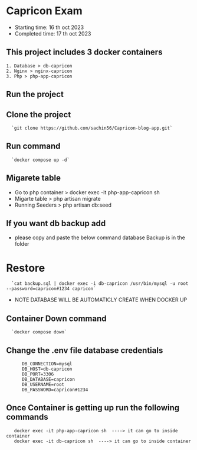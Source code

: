 # Capricon Exam
   - Starting time: 16 th oct 2023
   - Completed time: 17 th oct 2023

## This project includes 3 docker containers 
    1. Database > db-capricon
    2. Nginx > nginx-capricon
    3. Php > php-app-capricon

## Run the project 

   ##  Clone the project
      `git clone https://github.com/sachin56/Capricon-blog-app.git`

   ## Run command   
      `docker compose up -d`

   ## Migarete table
   - Go to php container > docker exec -it php-app-capricon sh
   - Migarte table > php artisan migrate
   - Running Seeders > php artisan db:seed

   ## If you want db backup add
   - please copy and paste the below command database Backup is in the folder
   # Restore
      `cat backup.sql | docker exec -i db-capricon /usr/bin/mysql -u root --password=capricon#1234 capricon`

   - NOTE DATABASE WILL BE AUTOMATICLY CREATE WHEN DOCKER UP

   ## Container Down command   
      `docker compose down`   
      
   ## Change the .env file database credentials 
          DB_CONNECTION=mysql
          DB_HOST=db-capricon
          DB_PORT=3306
          DB_DATABASE=capricon
          DB_USERNAME=root
          DB_PASSWORD=capricon#1234
          
   ## Once Container is getting up run the following commands 

       docker exec -it php-app-capricon sh  ----> it can go to inside container
       docker exec -it db-capricon sh  ----> it can go to inside container


   
